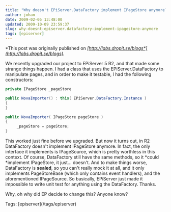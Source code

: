 ```yaml
---
title: "Why doesn't EPiServer.DataFactory implement IPageStore anymore??"
author: johan
date: 2009-02-05 13:48:00
updated: 2009-10-09 23:59:37
slug: why-doesnt-episerver.datafactory-implement-ipagestore-anymore
tags: [episerver]
---
```


*This post was originally published on *[*http://labs.dropit.se/blogs*](http://labs.dropit.se/blogs)*.*

We recently upgraded our project to EPiServer 5 R2, and that made some strange things happen. I had a class that uses the EPiServer.DataFactory to manipulate pages, and in order to make it testable, I had the following constructors: 
  

``` csharp 
private IPageStore _pageStore 

public NovaImporter() : this( EPiServer.DataFactory.Instance )
{
}

public NovaImporter( IPageStore pageStore )
{
     _pageStore = pageStore;
} 
```





This worked just fine before we upgraded. But now it turns out, in R2 DataFactory doesn't implement IPageStore anymore. In fact, the only interface it implements is IPageSource, which is pretty worthless in this context. Of course, DataFactory still have the same methods, so it *could *implement IPageStore, it just... doesn't. And to make things worse, DataFactory is **sealed**, so you can't really mock it at all, and it only implements PageStoreBase (which only contains event handlers), and the aforementioned IPageSource. So basically, EPiServer just made it impossible to write unit test for anything using the DataFactory. Thanks. 

Why, oh why did EP decide to change this? Anyone know? 


<div style="padding-bottom: 0px; margin: 0px; padding-left: 0px; padding-right: 0px; display: inline; float: none; padding-top: 0px" id="scid:0767317B-992E-4b12-91E0-4F059A8CECA8:fab26b44-5cf9-470c-9e6d-d276c6dec48c" class="wlWriterEditableSmartContent">Tags: [episerver](/tags/episerver)</div>
